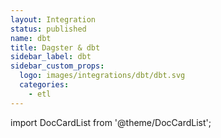 ```yaml
---
layout: Integration
status: published
name: dbt
title: Dagster & dbt
sidebar_label: dbt
sidebar_custom_props: 
  logo: images/integrations/dbt/dbt.svg
  categories:
    - etl
---
```


import DocCardList from '@theme/DocCardList';

<DocCardList />
